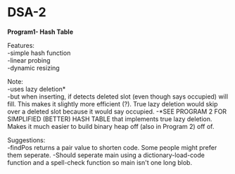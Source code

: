 # DSA-2
**Program1- Hash Table**
    
Features:  
-simple hash function  
-linear probing  
-dynamic resizing   

Note:  
-uses lazy deletion*    
-but when inserting, if detects deleted slot (even though says occupied) will fill. This makes it slightly more efficient (?). True lazy deletion would skip over a deleted slot because it would say occupied.
-*SEE PROGRAM 2 FOR SIMPLIFIED (BETTER) HASH TABLE that implements true lazy deletion. Makes it much easier to build binary heap off (also in Program 2) off of.

Suggestions:   
-findPos returns a pair value to shorten code. Some people might prefer them seperate.
-Should seperate main using a dictionary-load-code function and a spell-check function so main isn't one long blob.
